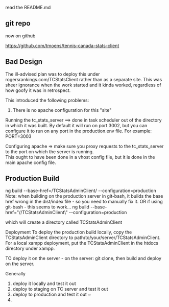 read the README.md

## git repo

now on github

https://github.com/tmoens/tennis-canada-stats-client

## Bad Design


The ill-advised plan was to deploy this under rogersrankings.com/TCStatsClient
rather than as a separate site. This was sheer ignorance when the work started and it
kinda worked, regardless of how goofy it was in retrospect.

This introduced the following problems:
1. There is no apache configuration for this "site"

Running the tc_stats_server ==> done in task scheduler out of the directory in which it was built.
By default it will run on port 3002, but you can configure it to run on any port in the
production.env file. For example:
PORT=3003

Configuring apache => make sure you proxy requests to the tc_stats_server to the port on which the
server is running.  
This ought to have been done in a vhost config file, but it is done in the main apache config file.

## Production Build

ng build --base-href=/TCStatsAdminClient/ --configuration=production
Note: when building on the production server in git-bash, it builds the base href
wrong in the dist/index file - so you need to manually fix it.
OR if using git-bash - this seems to work...
ng build --base-href="//TCStatsAdminClient\\" --configuration=production

which will create a directory called TCStatsAdminClient

Deployment
To deploy the production build locally, copy the TCStatsAdminClient directory to
path/to/your/server/TCStatsAdminClient. For a local xampp deployment,
put the TCStatsAdminClient in the htdocs directory under xampp.

TO deploy it on the server - on the server: git clone, then build and deploy on the server.

Generally
1) deploy it locally and test it out
2) deploy to staging on TC server and test it out
3) deploy to production and test it out
~
4) 

